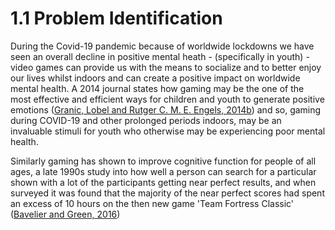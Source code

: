 # 1.1 Problem Identification

During the Covid-19 pandemic because of worldwide lockdowns we have seen an overall decline in positive mental heath - (specifically in youth) - video games can provide us with the means to socialize and to better enjoy our lives whilst indoors and can create a positive impact on worldwide mental health. A 2014 journal states how gaming may be the one of the most effective and efficient ways for children and youth to generate positive emotions ([Granic, Lobel and Rutger C. M. E. Engels, 2014b](../reference-list.md)) and so, gaming during COVID-19 and other prolonged periods indoors, may be an invaluable stimuli for youth who otherwise may be experiencing poor mental health.

Similarly gaming has shown to improve cognitive function for people of all ages, a late 1990s study into how well a person can search for a particular shown with a lot of the participants getting near perfect results, and when surveyed it was found that the majority of the near perfect scores had spent an excess of 10 hours on the then new game 'Team Fortress Classic' ([Bavelier and Green, 2016](../reference-list.md))



&#x20;
